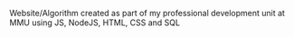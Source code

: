Website/Algorithm created as part of my professional development unit at MMU using JS, NodeJS, HTML, CSS and SQL
